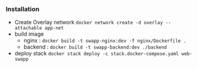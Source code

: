 ### Installation
- Create Overlay network `docker network create -d overlay --attachable app-net`
- build image 
    - nginx : `docker build -t swapp-nginx:dev -f nginx/Dockerfile .`
    - backend : `docker build -t swapp-backend:dev ./backend`
- deploy stack `docker stack deploy -c stack.docker-compose.yaml web-swapp` 